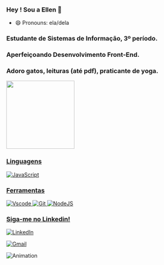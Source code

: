 ### Hey ! Sou a Ellen 👋

- 😄 Pronouns: ela/dela

### Estudante de Sistemas de Informação, 3º período. 
### Aperfeiçoando Desenvolvimento Front-End. 
### Adoro gatos, leituras (até pdf), praticante de yoga. 

   <div>
   <a href="https://github.com/alvesellen">
      <img height="180em" src="https://github-readme-stats.vercel.app/api?username=alvesellen&show_icons=true&theme=tokyonight&include_all_commits=true&count_private=true"/>
  
</div>
    
### Linguagens 

![JavaScript](https://img.shields.io/badge/JavaScript-F7DF1E?style=for-the-badge&logo=javascript&logoColor=black)

### Ferramentas


![Vscode](https://img.shields.io/badge/Vscode-007ACC?style=for-the-badge&logo=visual-studio-code&logoColor=white)
![Git](https://img.shields.io/badge/GIT-E44C30?style=for-the-badge&logo=git&logoColor=white)
![NodeJS](https://img.shields.io/badge/node.js-6DA55F?style=for-the-badge&logo=node.js&logoColor=white)
 
### Siga-me no Linkedin!
 
[![LinkedIn](https://img.shields.io/badge/LinkedIn-0077B5?style=for-the-badge&logo=linkedin&logoColor=white)](https://www.linkedin.com/in/ellen-de-carvalho-alves-864ab4300/)    

 [![Gmail](https://img.shields.io/badge/Gmail-333333?style=for-the-badge&logo=gmail&logoColor=red)](mailto:carvalho.ellen.alves@gmail.com)
 
  ![Animation](https://w0.peakpx.com/wallpaper/923/87/HD-wallpaper-kimetsu-no-yaiba-frontal-view-nezuko-kamado-nezuko-thumbnail.jpg)
 
